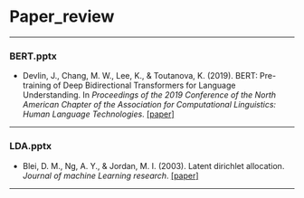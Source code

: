 # Paper_review

----------------------------------------------------

### BERT.pptx
  * Devlin, J., Chang, M. W., Lee, K., & Toutanova, K. (2019). BERT: Pre-training of Deep Bidirectional Transformers for Language Understanding. In _Proceedings of the 2019 Conference of the North American Chapter of the Association for Computational Linguistics: Human Language Technologies_. [[paper]](https://www.aclweb.org/anthology/N19-1423.pdf)

-----------------------------------------------------

### LDA.pptx
  * Blei, D. M., Ng, A. Y., & Jordan, M. I. (2003). Latent dirichlet allocation. _Journal of machine Learning research_. [[paper]](http://www.jmlr.org/papers/volume3/blei03a/blei03a.pdf)
  
-----------------------------------------------------
